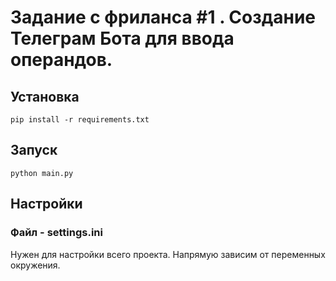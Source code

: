 # Задание с фриланса #1 . Создание Телеграм Бота для ввода операндов.

## Установка

```console
pip install -r requirements.txt
```
## Запуск

```console
python main.py
```

## Настройки

### Файл - settings.ini

Нужен для настройки всего проекта. Напрямую зависим от переменных окружения.